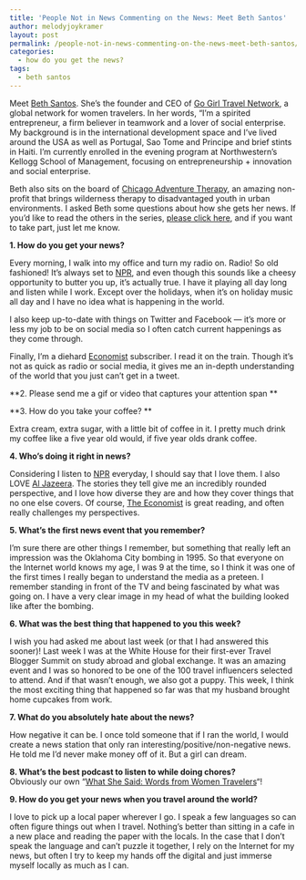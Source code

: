 ```yaml
---
title: 'People Not in News Commenting on the News: Meet Beth Santos'
author: melodyjoykramer
layout: post
permalink: /people-not-in-news-commenting-on-the-news-meet-beth-santos/
categories:
  - how do you get the news?
tags:
  - beth santos
---
```

Meet [Beth Santos][1]. She&#8217;s the founder and CEO of [Go Girl Travel Network][2], a global network for women travelers. In her words, &#8220;I&#8217;m a spirited entrepreneur, a firm believer in teamwork and a lover of social enterprise. My background is in the international development space and I&#8217;ve lived around the USA as well as Portugal, Sao Tome and Principe and brief stints in Haiti. I&#8217;m currently enrolled in the evening program at Northwestern&#8217;s Kellogg School of Management, focusing on entrepreneurship + innovation and social enterprise.

Beth also sits on the board of [Chicago Adventure Therapy][3], an amazing non-profit that brings wilderness therapy to disadvantaged youth in urban environments. I asked Beth some questions about how she gets her news. If you’d like to read the others in the series, [please click here][4], and if you want to take part, just let me know.

**1. How do you get your news?**

Every morning, I walk into my office and turn my radio on. Radio! So old fashioned! It&#8217;s always set to [NPR][5], and even though this sounds like a cheesy opportunity to butter you up, it&#8217;s actually true. I have it playing all day long and listen while I work. Except over the holidays, when it&#8217;s on holiday music all day and I have no idea what is happening in the world.

I also keep up-to-date with things on Twitter and Facebook &#8212; it&#8217;s more or less my job to be on social media so I often catch current happenings as they come through.

Finally, I&#8217;m a diehard [Economist][6] subscriber. I read it on the train. Though it&#8217;s not as quick as radio or social media, it gives me an in-depth understanding of the world that you just can&#8217;t get in a tweet.

**2. Please send me a gif or video that captures your attention span **



**3. How do you take your coffee? **

Extra cream, extra sugar, with a little bit of coffee in it. I pretty much drink my coffee like a five year old would, if five year olds drank coffee.

**4. Who&#8217;s doing it right in news?**

Considering I listen to [NPR][5] everyday, I should say that I love them. I also LOVE [Al Jazeera][7]. The stories they tell give me an incredibly rounded perspective, and I love how diverse they are and how they cover things that no one else covers. Of course, [The Economist][6] is great reading, and often really challenges my perspectives.

**5. What&#8217;s the first news event that you remember?**

I&#8217;m sure there are other things I remember, but something that really left an impression was the Oklahoma City bombing in 1995. So that everyone on the Internet world knows my age, I was 9 at the time, so I think it was one of the first times I really began to understand the media as a preteen. I remember standing in front of the TV and being fascinated by what was going on. I have a very clear image in my head of what the building looked like after the bombing.

**6. What was the best thing that happened to you this week?**

I wish you had asked me about last week (or that I had answered this sooner)! Last week I was at the White House for their first-ever Travel Blogger Summit on study abroad and global exchange. It was an amazing event and I was so honored to be one of the 100 travel influencers selected to attend. And if that wasn&#8217;t enough, we also got a puppy. This week, I think the most exciting thing that happened so far was that my husband brought home cupcakes from work.

**7. What do you absolutely hate about the news?**

How negative it can be. I once told someone that if I ran the world, I would create a news station that only ran interesting/positive/non-negative news. He told me I&#8217;d never make money off of it. But a girl can dream.

**8. What&#8217;s the best podcast to listen to while doing chores?**  
Obviously our own &#8220;[What She Said: Words from Women Travelers][8]&#8220;!

**9. How do you get your news when you travel around the world?**

I love to pick up a local paper wherever I go. I speak a few languages so can often figure things out when I travel. Nothing&#8217;s better than sitting in a cafe in a new place and reading the paper with the locals. In the case that I don&#8217;t speak the language and can&#8217;t puzzle it together, I rely on the Internet for my news, but often I try to keep my hands off the digital and just immerse myself locally as much as I can.

 [1]: http://www.bethsantos.com/
 [2]: travelgogirl.com
 [3]: http://2011.chicagoadventuretherapy.org/
 [4]: http://www.melodyjk.com/category/how-do-you-get-the-news/
 [5]: http://www.npr.org/
 [6]: http://www.economist.com/
 [7]: http://www.aljazeera.com/
 [8]: https://itunes.apple.com/us/podcast/what-she-said-words-from-women/id832104137?mt=2